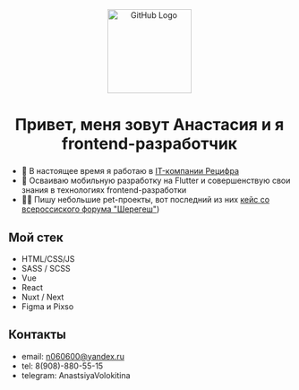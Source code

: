<div align="center">
<img src="https://github.com/raghavk16/raghavk16/blob/master/octo.gif" alt="GitHub Logo" width="150" height="150" />
</div>
<h1 align="center">Привет, меня зовут Анастасия и я frontend-разработчик</h1>

###
* 🔭 В настоящее время я работаю в [IT-компании Рецифра](https://recifra.ru/)
* 🌱 Осваиваю мобильную разработку на Flutter и совершенствую свои знания в технологиях frontend-разработки
* 👩‍💻 Пишу небольшие pet-проекты, вот последний из них [кейс со всероссиского форума "Шерегеш"](https://github.com/Anastasiy-alt/sheregesh))
<!-- * ⚡ Забавный факт:  -->

## Мой стек

- HTML/CSS/JS
- SASS / SCSS
- Vue
- React
- Nuxt / Next
- Figma и Pixso

## Контакты

* email: n060600@yandex.ru
* tel: 8(908)-880-55-15
* telegram: AnastsiyaVolokitina
<!--
- 🔭 I’m currently working on ...
- 🌱 I’m currently learning ...
- 👯 I’m looking to collaborate on ...
- 🤔 I’m looking for help with ...
- 💬 Ask me about ...
- 📫 How to reach me: ...
- 😄 Pronouns: ...
- ⚡ Fun fact: ...
-->
